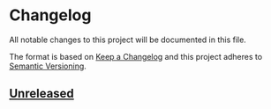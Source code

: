 # Changelog

All notable changes to this project will be documented in this file.

The format is based on [Keep a Changelog](http://keepachangelog.com/en/1.0.0/)
and this project adheres to [Semantic Versioning](http://semver.org/spec/v2.0.0.html).

## [Unreleased]

[unreleased]: https://github.com/rodrigobdz/airline-reservation-system/compare/4d8dda85ae868fa04d77cf9cb1e1117dfe2a12c6...HEAD
